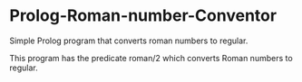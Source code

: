 # Prolog-Roman-number-Conventor
Simple Prolog program that converts roman numbers to regular.

This program has the predicate roman/2 which converts Roman numbers to regular.
 
